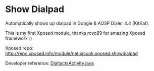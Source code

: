 Show Dialpad
============

Automatically shows up dialpad in Google & AOSP Dialer 4.4 (KitKat).

This is my first Xposed module, thanks rovo89 for amazing Xposed framework :)

Xposed repo: http://repo.xposed.info/module/net.xjcook.xposed.showdialpad

Developer reference: [DialtactsActivity.java](https://android.googlesource.com/platform/packages/apps/Dialer/+/kitkat-release/src/com/android/dialer/DialtactsActivity.java)


